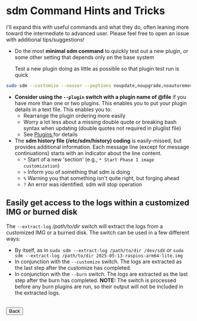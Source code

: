 # sdm Command Hints and Tricks

I'll expand this with useful commands and what they do, often leaning more toward the intermediate to advanced user. Please feel free to open an issue with additional tips/suggestions!

* Do the most **minimal sdm command** to quickly test out a new plugin, or some other setting that depends only on the base system

  Test a new plugin doing as little as possible so that plugin test run is quick
```sh
sudo sdm --customize --nouser --poptions noupdate,noupgrade,noautoremove --plugin myplugin 2023-02-21-raspios-bullseye-arm64.img 
```
* **Consider using the `--plugin` switch with a plugin name of @file** if you have more than one or two plugins. This enables you to put your plugin details in a text file. This enables you to:
  * Rearrange the plugin ordering more easily
  * Worry a lot less about a missing double quote or breaking bash syntax when updating (double quotes not required in pluglist file)
  * See <a href="Plugins.md#invoking-a-plugin-on-the-sdm-command-line">Plugins </a> for details
* The **sdm history file (/etc/sdm/history) coding** is easily-missed, but provides additional information. Each message line (except for message continuations) starts with an indicator about the line content.
  * `*` Start of a new 'section' (e.g., `* Start Phase 1 image customization`)
  * `>` Inform you of something that sdm is doing
  * `%` Warning you that something isn't quite right, but forging ahead
  * `?` An error was identified. sdm will stop operation

## Easily get access to the logs within a customized IMG or burned disk
The `--extract-log` */path/to/dir* switch will extract the logs from a customized IMG or a burned disk. The switch can be used in a few different ways:
* By itself, as in `sudo sdm --extract-log /path/to/dir /dev/sdX` or `sudo sdm --extract-log /path/to/dir 2025-05-13-raspios-arm64-lite.img`
* In conjunction with the `--customize` switch. The logs are extracted as the last step after the customize has completed.
* In conjunction with the `--burn` switch. The logs are extracted as the last step after the burn has completed. **NOTE:** The switch is processed before any burn plugins are run, so their output will not be included in the extracted logs.

<br>
<form>
<input type="button" value="Back" onclick="history.back()">
</form>
